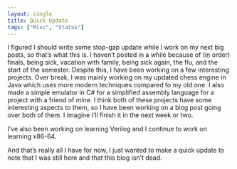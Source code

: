 ```yaml
---
layout: single
title: Quick Update
tags: ["Misc", "Status"]
---
```


I figured I should write some stop-gap update while I work on my next big posts, so that’s what this is. I haven’t posted in a while because of (in order) finals, being sick, vacation with family, being sick again, the flu, and the start of the semester. Despite this, I have been working on a few interesting projects. Over break, I was mainly working on my updated chess engine in Java which uses more modern techniques compared to my old one. I also made a simple emulator in C# for a simplified assembly language for a project with a friend of mine. I think both of these projects have some interesting aspects to them, so I have been working on a blog post going over both of them. I imagine I’ll finish it in the next week or two. 

I’ve also been working on learning Verilog and I continue to work on learning x86-64. 

And that’s really all I have for now, I just wanted to make a quick update to note that I was still here and that this blog isn’t dead.
